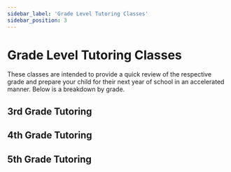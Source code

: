 ```yaml
---
sidebar_label: 'Grade Level Tutoring Classes'
sidebar_position: 3
---
```


# Grade Level Tutoring Classes
These classes are intended to provide a quick review of the respective grade and prepare your child for their next year of
school in an accelerated manner. Below is a breakdown by grade.

## 3rd Grade Tutoring

## 4th Grade Tutoring

## 5th Grade Tutoring